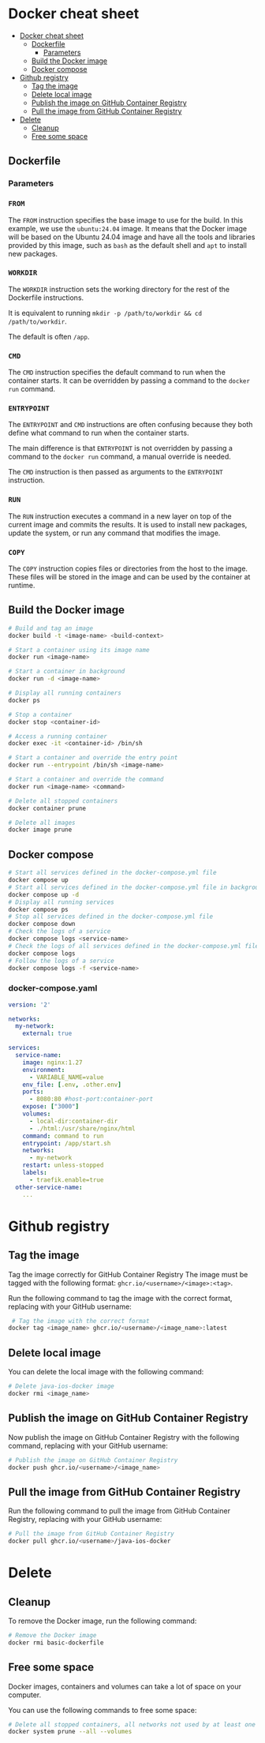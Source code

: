 # Docker cheat sheet

- [Docker cheat sheet](#docker-cheat-sheet)
    * [Dockerfile](#dockerfile)
        + [Parameters](#parameters)
    * [Build the Docker image](#build-the-docker-image)
    * [Docker compose](#docker-compose)
- [Github registry](#github-registry)
    * [Tag the image](#tag-the-image)
    * [Delete local image](#delete-local-image)
    * [Publish the image on GitHub Container Registry](#publish-the-image-on-github-container-registry)
    * [Pull the image from GitHub Container Registry](#pull-the-image-from-github-container-registry)
- [Delete](#delete)
    * [Cleanup](#cleanup)
    * [Free some space](#free-some-space)

## Dockerfile

### Parameters

### `FROM`

The `FROM` instruction specifies the base image to use for the build. In this
example, we use the `ubuntu:24.04` image. It means that the Docker image will be
based on the Ubuntu 24.04 image and have all the tools and libraries provided by
this image, such as `bash` as the default shell and `apt` to install new
packages.

### `WORKDIR`

The `WORKDIR` instruction sets the working directory for the rest of the
Dockerfile instructions.

It is equivalent to running `mkdir -p /path/to/workdir && cd /path/to/workdir`.

The default is often `/app`.

### `CMD`

The `CMD` instruction specifies the default command to run when the container
starts. It can be overridden by passing a command to the `docker run` command.

### `ENTRYPOINT`

The `ENTRYPOINT` and `CMD` instructions are often confusing because they both
define what command to run when the container starts.

The main difference is that `ENTRYPOINT` is not overridden by passing a command
to the `docker run` command, a manual override is needed.

The `CMD` instruction is then passed as arguments to the `ENTRYPOINT`
instruction.

### `RUN`

The `RUN` instruction executes a command in a new layer on top of the current
image and commits the results. It is used to install new packages, update the
system, or run any command that modifies the image.

### `COPY`

The `COPY` instruction copies files or directories from the host to the image.
These files will be stored in the image and can be used by the container at
runtime.

## Build the Docker image

```sh
# Build and tag an image
docker build -t <image-name> <build-context>

# Start a container using its image name
docker run <image-name>

# Start a container in background
docker run -d <image-name>

# Display all running containers
docker ps

# Stop a container
docker stop <container-id>

# Access a running container
docker exec -it <container-id> /bin/sh

# Start a container and override the entry point
docker run --entrypoint /bin/sh <image-name>

# Start a container and override the command
docker run <image-name> <command>

# Delete all stopped containers
docker container prune

# Delete all images
docker image prune
```

## Docker compose
```sh
# Start all services defined in the docker-compose.yml file
docker compose up
# Start all services defined in the docker-compose.yml file in background
docker compose up -d
# Display all running services
docker compose ps
# Stop all services defined in the docker-compose.yml file
docker compose down
# Check the logs of a service
docker compose logs <service-name>
# Check the logs of all services defined in the docker-compose.yml file
docker compose logs
# Follow the logs of a service
docker compose logs -f <service-name>
```

### docker-compose.yaml
``` yaml
version: '2'

networks:
  my-network:
    external: true

services:
  service-name:
    image: nginx:1.27
    environment:
      - VARIABLE_NAME=value
    env_file: [.env, .other.env]
    ports:
      - 8080:80 #host-port:container-port
    expose: ["3000"]
    volumes:
      - local-dir:container-dir
      - ./html:/usr/share/nginx/html
    command: command to run
    entrypoint: /app/start.sh
    networks:
      - my-network
    restart: unless-stopped
    labels:
      - traefik.enable=true
  other-service-name:
    ...
```


# Github registry

## Tag the image
Tag the image correctly for GitHub Container Registry
The image must be tagged with the following format: `ghcr.io/<username>/<image>:<tag>`.

Run the following command to tag the image with the correct format, replacing <username> with your GitHub username:
```sh
 # Tag the image with the correct format
docker tag <image_name> ghcr.io/<username>/<image_name>:latest
```

## Delete local image
You can delete the local image with the following command:

```sh
# Delete java-ios-docker image
docker rmi <image_name>
```

## Publish the image on GitHub Container Registry
Now publish the image on GitHub Container Registry with the following command, replacing <username> with your GitHub username:

```sh
# Publish the image on GitHub Container Registry
docker push ghcr.io/<username>/<image_name>
```

## Pull the image from GitHub Container Registry
Run the following command to pull the image from GitHub Container Registry, replacing <username> with your GitHub username:

```sh
# Pull the image from GitHub Container Registry
docker pull ghcr.io/<username>/java-ios-docker
```

# Delete

## Cleanup

To remove the Docker image, run the following command:

```sh
# Remove the Docker image
docker rmi basic-dockerfile
```

## Free some space
Docker images, containers and volumes can take a lot of space on your computer.

You can use the following commands to free some space:

```sh
# Delete all stopped containers, all networks not used by at least one container, all anonymous volumes not used by at least one container, all images without at least one container associated to them and all build cache
docker system prune --all --volumes
```
